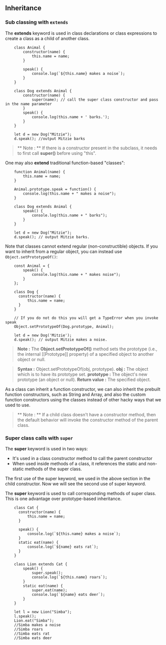 ## Inheritance

### Sub classing with `extends`

The **extends** keyword is used in class declarations or class expressions to create a class as a child of another class.

```
    class Animal {
        constructor(name) {
            this.name = name;
        }

        speak() {
            console.log(`${this.name} makes a noise`);
        }
    }

    class Dog extends Animal {
        constructor(name) {
            super(name); // call the super class constructor and pass in the name parameter
        }
        speak() {
            console.log(this.name + ' barks.');
        }
    }

    let d = new Dog("Mitzie");
    d.speak(); //output Mitzie barks
```
> ** Note : ** If there is a constructor present in the subclass, it needs to first call **super()** before using "this".

One may also **extend** traditional function-based "classes":
```
    function Animal(name) {
        this.name = name;
    }

    Animal.prototype.speak = function() {
        console.log(this.name + " makes a noise");
    }

    class Dog extends Animal {
        speak() {
            console.log(this.name + " barks");
        }
    }

    let d = new Dog("Mitzie");
    d.speak(); // output Mitzie barks.
```

Note that classes cannot extend regular (non-constructible) objects. If you want to inherit from a regular object, you can instead use `Object.setPrototypeOf()`:
```
    const Animal = {
        speak() {
            console.log(this.name + " makes noise");
        }
    };

    class Dog {
      constructor(name) {
          this.name = name;
      }
    }

    // If you do not do this you will get a TypeError when you invoke speak
    Object.setPrototypeOf(Dog.prototype, Animal);

    let d = new Dog('Mitzie');
    d.speak(); // output Mitzie makes a noise.
```
> **Note :** The **Object.setPrototypeOf()** method sets the prototype (i.e., the internal [[Prototype]] property) of a specified object to another object or null.

> **Syntax :** Object.setPrototypeOf(obj, prototype). **obj :** The object which is to have its prototype set. **prototype :** The object's new prototype (an object or null). **Return value :** The specified object.

As a class can inherit a function constructor, we can also inherit the prebuilt function constructors, such as String and Array, and also the custom function constructors using the classes instead of other hacky ways that we used to use.

> ** Note : ** If a child class doesn't have a constructor method, then the default behavior will invoke the constructor method of the parent class.

### Super class calls with `super`

The **super** keyword is used in two ways:
* It's used in a class constructor method to call the parent constructor
* When used inside methods of a class, it references the static and non-static methods of the super class.

The first use of the super keyword, we used in the above section in the child constructor. Now we will see the second use of super keyword.

The **super** keyword is used to call corresponding methods of super class. This is one advantage over prototype-based inheritance.
```
    class Cat {
      constructor(name) {
          this.name = name;
      }

      speak() {
          console.log(`${this.name} makes a noise`);
      }
      static eat(name) {
          console.log(`${name} eats rat`);
      }
    }

    class Lion extends Cat {
        speak() {
            super.speak();
            console.log(`${this.name} roars`);
        }
        static eat(name) {
            super.eat(name);
            console.log(`${name} eats deer`);
        }
    }

    let l = new Lion("Simba");
    l.speak();
    Lion.eat("Simba");
    //Simba makes a noise
    //Simba roars
    //Simba eats rat
    //Simba eats deer
```
